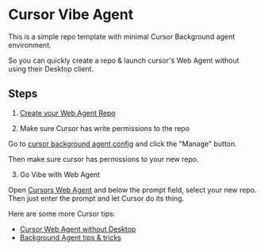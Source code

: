 # Cursor Vibe Agent

This is a simple repo template with minimal Cursor Background agent environment.

So you can quickly create a repo & launch cursor's Web Agent without using their Desktop client.

## Steps

1. [Create your Web Agent Repo](https://github.com/1mrat/vibeagent/generate)

2. Make sure Cursor has write permissions to the repo

Go to [cursor background agent config](https://www.cursor.com/dashboard?tab=background-agents) and click the "Manage" button.

Then make sure cursor has permissions to your new repo.

3. Go Vibe with Web Agent

Open [Cursors Web Agent](https://www.cursor.com/agent) and below the prompt field, select your new repo. Then just enter the prompt and let Cursor do its thing.

Here are some more Cursor tips:
- [Cursor Web Agent without Desktop](https://x.com/imrat/status/1939976357640819002) 
- [Background Agent tips & tricks](https://x.com/imrat/status/1939678545745498480)